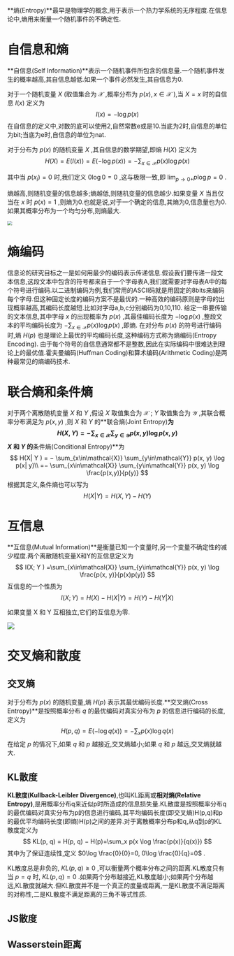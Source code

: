 **熵(Entropy)**最早是物理学的概念,用于表示一个热力学系统的无序程度.在信息论中,熵用来衡量一个随机事件的不确定性.





# 自信息和熵

**自信息(Self Information)**表示一个随机事件所包含的信息量.一个随机事件发生的概率越高,其自信息越低.如果一个事件必然发生,其自信息为0.

对于一个随机变量 $X$ (取值集合为 $\mathcal{X}$ ,概率分布为 $p(x),x∈\mathcal{X}$ ),当 $X=x$ 时的自信息 $I(x)$ 定义为
$$
I(x) = − \log p(x)
$$
在自信息的定义中,对数的底可以使用2,自然常数e或是10.当底为2时,自信息的单位为bit;当底为e时,自信息的单位为nat.

对于分布为 $p(x)$ 的随机变量 $X$ ,其自信息的数学期望,即熵 $H(X)$ 定义为
$$
H(X)=E(I(x))=E(−\log p(x))
=−\sum_{x\in \mathcal{X}} p(x)\log p(x)
$$

其中当 $p(x_i)=0$ 时,我们定义 $0\log0=0$ ,这与极限一致,即 $\lim_{p→0+}p\log p=0$ .

熵越高,则随机变量的信息越多;熵越低,则随机变量的信息越少.如果变量 $X$ 当且仅当在 $x$ 时 $p(x)=1$ ,则熵为0.也就是说,对于一个确定的信息,其熵为0,信息量也为0.如果其概率分布为一个均匀分布,则熵最大.

<img src="http://photos1.blogger.com/blogger/5682/4111/1600/EntropyVersusProbability.0.png" style="zoom:67%;" />





# 熵编码

信息论的研究目标之一是如何用最少的编码表示传递信息.假设我们要传递一段文本信息,这段文本中包含的符号都来自于一个字母表A,我们就需要对字母表A中的每个符号进行编码.以二进制编码为例,我们常用的ASCII码就是用固定的8bits来编码每个字母.但这种固定长度的编码方案不是最优的.一种高效的编码原则是字母的出现概率越高,其编码长度越短.比如对字母a,b,c分别编码为0,10,110.
给定一串要传输的文本信息,其中字母 $x$ 的出现概率为 $p(x)$ ,其最佳编码长度为 $−\log p(x)$ ,整段文本的平均编码长度为 $−\sum_{x\in\mathcal{X}}p(x)\log p(x)$ ,即熵.
在对分布 $p(x)$ 的符号进行编码时,熵 $H(p)$ 也是理论上最优的平均编码长度,这种编码方式称为熵编码(Entropy Encoding).
由于每个符号的自信息通常都不是整数,因此在实际编码中很难达到理论上的最优值.霍夫曼编码(Huffman Coding)和算术编码(Arithmetic Coding)是两种最常见的熵编码技术.





# 联合熵和条件熵

对于两个离散随机变量 $X$ 和 $Y$ ,假设 $X$ 取值集合为 $\mathcal{X}$ ; $Y$ 取值集合为 $\mathcal{Y}$ ,其联合概率分布满足为 $p(x,y)$ ,则 $X$ 和 $Y$ 的**联合熵(Joint Entropy)**为
$$
H(X, Y ) = − \sum_{x\in\mathcal{X}} \sum_{y\in\mathcal{Y}} p(x, y) \log p(x, y)
$$
$X$ 和 $Y$ 的**条件熵(Conditional Entropy)**为
$$
H(X| Y ) = − \sum_{x\in\mathcal{X}} \sum_{y\in\mathcal{Y}} p(x, y) \log p(x| y)\\
=− \sum_{x\in\mathcal{X}} \sum_{y\in\mathcal{Y}} p(x, y) \log \frac{p(x,y)}{p(y)}
$$
根据其定义,条件熵也可以写为
$$
H(X|Y ) = H(X, Y ) − H(Y )
$$






# 互信息

**互信息(Mutual Information)**是衡量已知一个变量时,另一个变量不确定性的减少程度.两个离散随机变量X和Y的互信息定义为
$$
I(X; Y ) =\sum_{x\in\mathcal{X}} \sum_{y\in\mathcal{Y}} p(x, y) \log \frac{p(x, y)}{p(x)p(y)}
$$
互信息的一个性质为
$$
I(X; Y ) = H(X) − H(X|Y )= H(Y ) − H(Y |X)
$$

如果变量 X 和 Y 互相独立,它们的互信息为零.

![](https://lh3.googleusercontent.com/proxy/YVe7uTW_NamRMeTUndmA5qwFXMEpll65gCwVVYjE-me52OuyeYqOoy51ck55741_Arx08of9vXh_Sxu8JZudoR45)





# 交叉熵和散度

## 交叉熵

对于分布为 $p(x)$ 的随机变量,熵 $H(p)$ 表示其最优编码长度.**交叉熵(Cross Entropy)**是按照概率分布 $q$ 的最优编码对真实分布为 $p$ 的信息进行编码的长度,定义为
$$
H(p, q) = E (− \log q(x))= − \sum_x p(x) \log q(x)
$$
在给定 $p$ 的情况下,如果 $q$ 和 $p$ 越接近,交叉熵越小;如果 $q$ 和 $p$ 越远,交叉熵就越大.



## KL散度

**KL散度(Kullback-Leibler Divergence)**,也叫KL距离或**相对熵(Relative Entropy)**,是用概率分布q来近似p时所造成的信息损失量.KL散度是按照概率分布q的最优编码对真实分布为p的信息进行编码,其平均编码长度(即交叉熵)H(p,q)和p的最优平均编码长度(即熵)H(p)之间的差异.对于离散概率分布p和q,从q到p的KL散度定义为
$$
KL(p, q) = H(p, q) − H(p)=\sum_x p(x \log \frac{p(x)}{q(x)})
$$
其中为了保证连续性,定义 $0\log \frac{0}{0}=0, 0\log \frac{0}{q}=0$ .

KL散度总是非负的, $KL(p,q)≥0$ ,可以衡量两个概率分布之间的距离.KL散度只有当 $p=q$ 时, $KL(p,q)=0$ .如果两个分布越接近,KL散度越小;如果两个分布越远,KL散度就越大.但KL散度并不是一个真正的度量或距离,一是KL散度不满足距离的对称性,二是KL散度不满足距离的三角不等式性质.





## JS散度



## Wasserstein距离